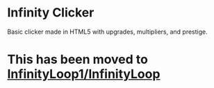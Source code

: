 # Infinity Clicker
Basic clicker made in HTML5 with upgrades, multipliers, and prestige.

# This has been moved to <a href="github.com/InfinityLoop1/InfinityLoop">InfinityLoop1/InfinityLoop</a>

